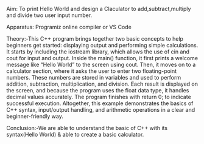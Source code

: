 Aim: To print Hello World and design a Claculator to add,subtract,multiply and divide two user input number.

Apparatus: Programiz online compiler or VS Code

Theory:-This C++ program brings together two basic concepts to help beginners get started: displaying output and performing simple calculations. It starts by including the iostream library, which allows the use of cin and cout for input and output. Inside the main() function, it first prints a welcome message like “Hello World” to the screen using cout. Then, it moves on to a calculator section, where it asks the user to enter two floating-point numbers. These numbers are stored in variables and used to perform addition, subtraction, multiplication, and division. Each result is displayed on the screen, and because the program uses the float data type, it handles decimal values accurately. The program finishes with return 0; to indicate successful execution. Altogether, this example demonstrates the basics of C++ syntax, input/output handling, and arithmetic operations in a clear and beginner-friendly way.

Conclusion:-We are able to understand the basic of C++ with its syntax(Hello World) & able to create a basic calculator.
